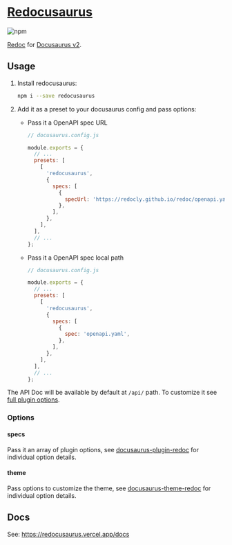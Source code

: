 # [Redocusaurus](https://github.com/rohit-gohri/redocusaurus)

![npm](https://img.shields.io/npm/v/redocusaurus?style=flat-square)

[Redoc](https://github.com/redocly/redoc) for [Docusaurus v2](https://v2.docusaurus.io/).

## Usage

1. Install redocusaurus:

   ```sh
   npm i --save redocusaurus
   ```

1. Add it as a preset to your docusaurus config and pass options:

   - Pass it a OpenAPI spec URL

     ```js
     // docusaurus.config.js

     module.exports = {
       // ...
       presets: [
         [
           'redocusaurus',
           {
             specs: [
               {
                 specUrl: 'https://redocly.github.io/redoc/openapi.yaml',
               },
             ],
           },
         ],
       ],
       // ...
     };
     ```

   - Pass it a OpenAPI spec local path

     ```js
     // docusaurus.config.js

     module.exports = {
       // ...
       presets: [
         [
           'redocusaurus',
           {
             specs: [
               {
                 spec: 'openapi.yaml',
               },
             ],
           },
         ],
       ],
       // ...
     };
     ```

The API Doc will be available by default at `/api/` path. To customize it see [full plugin options](../docusaurus-plugin-redoc/Readme.md).

### Options

#### specs

Pass it an array of plugin options, see [docusaurus-plugin-redoc](../docusaurus-plugin-redoc/Readme.md) for individual option details.

#### theme

Pass options to customize the theme, see [docusaurus-theme-redoc](../docusaurus-theme-redoc/Readme.md) for individual option details.

## Docs

See: <https://redocusaurus.vercel.app/docs>
